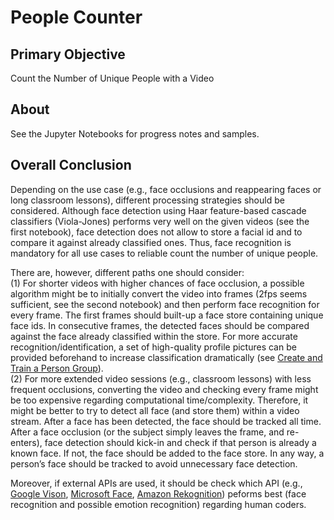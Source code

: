 # People Counter
## Primary Objective
Count the Number of Unique People with a Video

## About
See the Jupyter Notebooks for progress notes and samples.

## Overall Conclusion
Depending on the use case (e.g., face occlusions and reappearing faces or long classroom lessons), different processing strategies should be considered. Although face detection using Haar feature-based cascade classifiers (Viola-Jones) performs very well on the given videos (see the first notebook), face detection does not allow to store a facial id and to compare it against already classified ones. Thus, face recognition is mandatory for all use cases to reliable count the number of unique people.

There are, however, different paths one should consider:  
(1) For shorter videos with higher chances of face occlusion, a possible algorithm might be to initially convert the video into frames (2fps seems sufficient, see the second notebook) and then perform face recognition for every frame. The first frames should built-up a face store containing unique face ids. In consecutive frames, the detected faces should be compared against the face already classified within the store. For more accurate recognition/identification, a set of high-quality profile pictures can be provided beforehand to increase classification dramatically (see [Create and Train a Person Group](https://docs.microsoft.com/en-us/azure/cognitive-services/face/quickstarts/client-libraries?tabs=windows&pivots=programming-language-python#create-and-train-a-person-group)).  
(2) For more extended video sessions (e.g., classroom lessons) with less frequent occlusions, converting the video and checking every frame might be too expensive regarding computational time/complexity. Therefore, it might be better to try to detect all face (and store them) within a video stream. After a face has been detected, the face should be tracked all time. After a face occlusion (or the subject simply leaves the frame, and re-enters), face detection should kick-in and check if that person is already a known face. If not, the face should be added to the face store. In any way, a person’s face should be tracked to avoid unnecessary face detection.

Moreover, if external APIs are used, it should be check which API (e.g., [Google Vison](https://cloud.google.com/vision), [Microsoft Face](https://docs.microsoft.com/en-us/azure/cognitive-services/face/quickstarts/client-libraries?tabs=windows&pivots=programming-language-python), [Amazon Rekognition](https://aws.amazon.com/rekognition/)) peforms best (face recognition and possible emotion recognition) regarding human coders.




